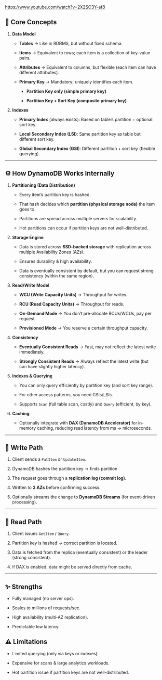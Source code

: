 https://www.youtube.com/watch?v=2X2SO3Y-af8


## 🔑 Core Concepts

1. **Data Model**
    
    - **Tables** → Like in RDBMS, but without fixed schema.
        
    - **Items** → Equivalent to rows; each item is a collection of key-value pairs.
        
    - **Attributes** → Equivalent to columns, but flexible (each item can have different attributes).
        
    - **Primary Key** → Mandatory; uniquely identifies each item.
        
        - **Partition Key only (simple primary key)**
            
        - **Partition Key + Sort Key (composite primary key)**
            
2. **Indexes**
    
    - **Primary Index** (always exists): Based on table’s partition + optional sort key.
        
    - **Local Secondary Index (LSI)**: Same partition key as table but different sort key.
        
    - **Global Secondary Index (GSI)**: Different partition + sort key (flexible querying).
        

---

## ⚙️ How DynamoDB Works Internally

1. **Partitioning (Data Distribution)**
    
    - Every item’s partition key is hashed.
        
    - That hash decides which **partition (physical storage node)** the item goes to.
        
    - Partitions are spread across multiple servers for scalability.
        
    - Hot partitions can occur if partition keys are not well-distributed.
        
2. **Storage Engine**
    
    - Data is stored across **SSD-backed storage** with replication across multiple Availability Zones (AZs).
        
    - Ensures durability & high availability.
        
    - Data is eventually consistent by default, but you can request strong consistency (within the same region).
        
3. **Read/Write Model**
    
    - **WCU (Write Capacity Units)** → Throughput for writes.
        
    - **RCU (Read Capacity Units)** → Throughput for reads.
        
    - **On-Demand Mode** → You don’t pre-allocate RCUs/WCUs, pay per request.
        
    - **Provisioned Mode** → You reserve a certain throughput capacity.
        
4. **Consistency**
    
    - **Eventually Consistent Reads** → Fast, may not reflect the latest write immediately.
        
    - **Strongly Consistent Reads** → Always reflect the latest write (but can have slightly higher latency).
        
5. **Indexes & Querying**
    
    - You can only query efficiently by partition key (and sort key range).
        
    - For other access patterns, you need GSIs/LSIs.
        
    - Supports `Scan` (full table scan, costly) and `Query` (efficient, by key).
        
6. **Caching**
    
    - Optionally integrate with **DAX (DynamoDB Accelerator)** for in-memory caching, reducing read latency from ms → microseconds.
        

---

## 🔄 Write Path

1. Client sends a `PutItem` or `UpdateItem`.
    
2. DynamoDB hashes the partition key → finds partition.
    
3. The request goes through a **replication log (commit log)**.
    
4. Written to **3 AZs** before confirming success.
    
5. Optionally streams the change to **DynamoDB Streams** (for event-driven processing).
    

---

## 📖 Read Path

1. Client issues `GetItem` / `Query`.
    
2. Partition key is hashed → correct partition is located.
    
3. Data is fetched from the replica (eventually consistent) or the leader (strong consistent).
    
4. If DAX is enabled, data might be served directly from cache.
    

---

## ✨ Strengths

- Fully managed (no server ops).
    
- Scales to millions of requests/sec.
    
- High availability (multi-AZ replication).
    
- Predictable low latency.
    

## ⚠️ Limitations

- Limited querying (only via keys or indexes).
    
- Expensive for scans & large analytics workloads.
    
- Hot partition issue if partition keys are not well-distributed.

